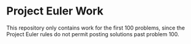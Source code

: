 <h1>Project Euler Work</h1>
<p>This repository only contains work for the first 100 problems, since the Project Euler rules do not permit posting solutions past problem 100.</p>